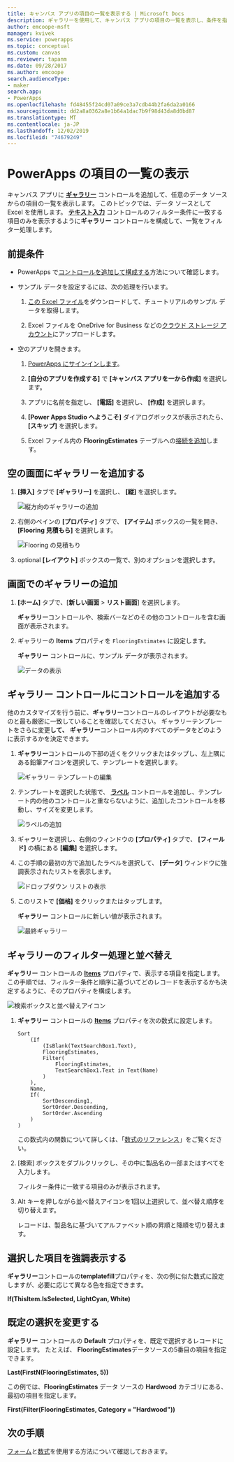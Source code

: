 ```yaml
---
title: キャンバス アプリの項目の一覧を表示する | Microsoft Docs
description: ギャラリーを使用して、キャンバス アプリの項目の一覧を表示し、条件を指定して一覧をフィルター処理します。
author: emcoope-msft
manager: kvivek
ms.service: powerapps
ms.topic: conceptual
ms.custom: canvas
ms.reviewer: tapanm
ms.date: 09/28/2017
ms.author: emcoope
search.audienceType:
- maker
search.app:
- PowerApps
ms.openlocfilehash: fd48455f24cd07a09ce3a7cdb44b2fa6da2a0166
ms.sourcegitcommit: dd2a8a0362a8e1b64a1dac7b9f98d43da8d0bd87
ms.translationtype: MT
ms.contentlocale: ja-JP
ms.lasthandoff: 12/02/2019
ms.locfileid: "74679249"
---
```

# <a name="show-a-list-of-items-in-powerapps"></a>PowerApps の項目の一覧の表示

キャンバス アプリに **[ギャラリー](controls/control-gallery.md)** コントロールを追加して、任意のデータ ソースからの項目の一覧を表示します。 このトピックでは、データ ソースとして Excel を使用します。 **[テキスト入力](controls/control-text-input.md)** コントロールのフィルター条件に一致する項目のみを表示するように**ギャラリー** コントロールを構成して、一覧をフィルター処理します。

## <a name="prerequisites"></a>前提条件

- PowerApps で[コントロールを追加して構成する](add-configure-controls.md)方法について確認します。

- サンプル データを設定するには、次の処理を行います。
    1. [この Excel ファイル](https://az787822.vo.msecnd.net/documentation/get-started-from-data/FlooringEstimates.xlsx)をダウンロードして、チュートリアルのサンプル データを取得します。

    2. Excel ファイルを OneDrive for Business などの[クラウド ストレージ アカウント](connections/cloud-storage-blob-connections.md)にアップロードします。

- 空のアプリを開きます。
    1. [PowerApps にサインインします](https://make.powerapps.com?utm_source=padocs&utm_medium=linkinadoc&utm_campaign=referralsfromdoc)。

    1. **[自分のアプリを作成する]** で **[キャンバス アプリを一から作成]** を選択します。

    1. アプリに名前を指定し、 **[電話]** を選択し、 **[作成]** を選択します。

    1. **[Power Apps Studio へようこそ]** ダイアログボックスが表示されたら、 **[スキップ]** を選択します。

    1. Excel ファイル内の **FlooringEstimates** テーブルへの[接続を追加](add-data-connection.md)します。

## <a name="add-a-gallery-to-a-blank-screen"></a>空の画面にギャラリーを追加する

1. **[挿入]** タブで **[ギャラリー]** を選択し、 **[縦]** を選択します。

    ![縦方向のギャラリーの追加](./media/add-gallery/gallery-dropdown.png)

1. 右側のペインの **[プロパティ]** タブで、 **[アイテム]** ボックスの一覧を開き、 **[Flooring 見積もら]** を選択します。

    ![Flooring の見積もり](./media/add-gallery/select-layout.png)

1. optional **[レイアウト]** ボックスの一覧で、別のオプションを選択します。

## <a name="add-a-gallery-in-a-screen"></a>画面でのギャラリーの追加

1. **[ホーム]** タブで、[**新しい画面** > **リスト画面**] を選択します。

    **ギャラリー**コントロールや、検索バーなどのその他のコントロールを含む画面が表示されます。

1. ギャラリーの **Items** プロパティを `FlooringEstimates` に設定します。

    **ギャラリー** コントロールに、サンプル データが表示されます。

    ![データの表示](./media/add-gallery/show-data-default.png)

## <a name="add-a-control-to-the-gallery-control"></a>ギャラリー コントロールにコントロールを追加する
他のカスタマイズを行う前に、**ギャラリー**コントロールのレイアウトが必要なものと最も厳密に一致していることを確認してください。 ギャラリーテンプレートをさらに変更**して、** **ギャラリー**コントロール内のすべてのデータをどのように表示するかを決定できます。

1. **ギャラリー**コントロールの下部の近くをクリックまたはタップし、左上隅にある鉛筆アイコンを選択して、テンプレートを選択します。

    ![ギャラリー テンプレートの編集](./media/add-gallery/edit-item.png)

2. テンプレートを選択した状態で、 **[ラベル](controls/control-text-box.md)** コントロールを追加し、テンプレート内の他のコントロールと重ならないように、追加したコントロールを移動し、サイズを変更します。

    ![ラベルの追加](./media/add-gallery/add-text-box.png)

3. ギャラリーを選択し、右側のウィンドウの **[プロパティ]** タブで、 **[フィールド]** の横にある **[編集]** を選択します。

4. この手順の最初の方で追加したラベルを選択して、 **[データ]** ウィンドウに強調表示されたリストを表示します。

    ![ドロップダウン リストの表示](./media/add-gallery/open-dropdown.png)

5. このリストで **[価格]** をクリックまたはタップします。

    **ギャラリー** コントロールに新しい値が表示されます。

    ![最終ギャラリー](./media/add-gallery/final-gallery.png)

## <a name="filter-and-sort-a-gallery"></a>ギャラリーのフィルター処理と並べ替え
**ギャラリー** コントロールの **[Items](controls/properties-core.md)** プロパティで、表示する項目を指定します。 この手順では、フィルター条件と順序に基づいてどのレコードを表示するかも決定するように、そのプロパティを構成します。

![検索ボックスと並べ替えアイコン](./media/add-gallery/text-search-box.png)

1. **ギャラリー** コントロールの **[Items](controls/properties-core.md)** プロパティを次の数式に設定します。

    ```powerapps-dot
    Sort
        (If
            (IsBlank(TextSearchBox1.Text),
            FlooringEstimates,
            Filter(
                FlooringEstimates,
                TextSearchBox1.Text in Text(Name)
            )
        ),
        Name,
        If(
            SortDescending1,
            SortOrder.Descending,
            SortOrder.Ascending
        )
    )
    ```

    この数式内の関数について詳しくは、「[数式のリファレンス](formula-reference.md)」をご覧ください。

1. [検索] ボックスをダブルクリックし、その中に製品名の一部またはすべてを入力します。

    フィルター条件に一致する項目のみが表示されます。

1. Alt キーを押しながら並べ替えアイコンを1回以上選択して、並べ替え順序を切り替えます。

    レコードは、製品名に基づいてアルファベット順の昇順と降順を切り替えます。

## <a name="highlight-the-selected-item"></a>選択した項目を強調表示する
**ギャラリー**コントロールの**templatefill**プロパティを、次の例に似た数式に設定しますが、必要に応じて異なる色を指定できます。

**If(ThisItem.IsSelected, LightCyan, White)**

## <a name="change-the-default-selection"></a>既定の選択を変更する
**ギャラリー** コントロールの **Default** プロパティを、既定で選択するレコードに設定します。 たとえば、 **FlooringEstimates**データソースの5番目の項目を指定できます。

**Last(FirstN(FlooringEstimates, 5))**

この例では、**FlooringEstimates** データ ソースの **Hardwood** カテゴリにある、最初の項目を指定します。

**First(Filter(FlooringEstimates, Category = "Hardwood"))**

## <a name="next-steps"></a>次の手順
[フォーム](working-with-forms.md)と[数式](working-with-formulas.md)を使用する方法について確認しておきます。
